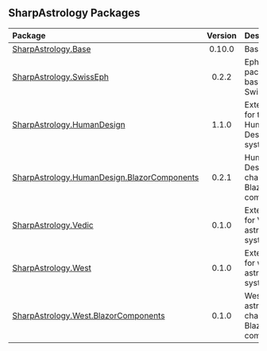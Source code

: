 ## SharpAstrology Packages
| Package                                                                                                                | Version | Description                                   | Licence  |
|:-----------------------------------------------------------------------------------------------------------------------|:-------:|:----------------------------------------------|:--------:|
| [SharpAstrology.Base](https://github.com/CReizner/SharpAstrology.Base)                                                 | 0.10.0  | Base library                                  |   MIT    |
| [SharpAstrology.SwissEph](https://github.com/CReizner/SharpAstrology.SwissEph)                                         |  0.2.2  | Ephemerides package based on SwissEphNet      | AGPL-3.0 |
| [SharpAstrology.HumanDesign](https://github.com/CReizner/SharpAstrology.HumanDesign)                                   |  1.1.0  | Extensions for the Human Design system        |   MIT    |
| [SharpAstrology.HumanDesign.BlazorComponents](https://github.com/CReizner/SharpAstrology.HumanDesign.BlazorComponents) |  0.2.1  | Human Design charts as Blazor components      |   MIT    |
| [SharpAstrology.Vedic](https://github.com/CReizner/SharpAstrology.Vedic)                                               |  0.1.0  | Extensions for Vedic astrology systems        |   MIT    |
| [SharpAstrology.West](https://github.com/CReizner/SharpAstrology.West)                                                 |  0.1.0  | Extensions for western astrology systems      |   MIT    |
| [SharpAstrology.West.BlazorComponents](https://github.com/CReizner/SharpAstrology.West.BlazorComponents)               |  0.1.0  | Western astrology charts as Blazor components |   MIT    |
